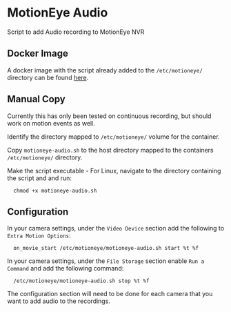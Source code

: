 # MotionEye Audio
Script to add Audio recording to MotionEye NVR

## Docker Image
A docker image with the script already added to the `/etc/motioneye/` directory can be found [here](https://hub.docker.com/repository/docker/deadend/motioneye-audio).

## Manual Copy

Currently this has only been tested on continuous recording, but should work on motion events as well.

Identify the directory mapped to `/etc/motioneye/` volume for the container.

Copy `motioneye-audio.sh` to the host directory mapped to the containers `/etc/motioneye/` directory.
      
Make the script executable - For Linux, navigate to the directory containing the script and and run:
      
      
      chmod +x motioneye-audio.sh
      

      
## Configuration

In your camera settings, under the `Video Device` section add the following to `Extra Motion Options`:

      on_movie_start /etc/motioneye/motioneye-audio.sh start %t %f

      
In your camera settings, under the `File Storage` section enable `Run a Command` and add the following command:

      /etc/motioneye/motioneye-audio.sh stop %t %f


The configuration section will need to be done for each camera that you want to add audio to the recordings.
